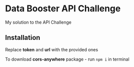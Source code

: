 # Data Booster API Challenge

My solution to the API Challenge

## Installation

Replace **token** and **url** with the provided ones

To download **cors-anywhere** package - run `npm i` in terminal
